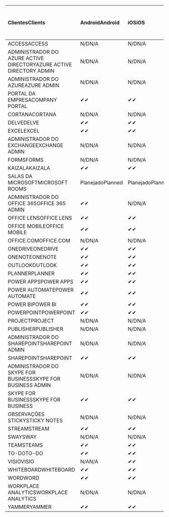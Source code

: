 <!-- This file is generated automatically. Changes made to this file will be overwritten.-->
|<span data-ttu-id="0a8d7-101">Clientes</span><span class="sxs-lookup"><span data-stu-id="0a8d7-101">Clients</span></span>|<span data-ttu-id="0a8d7-102">Android</span><span class="sxs-lookup"><span data-stu-id="0a8d7-102">Android</span></span>|<span data-ttu-id="0a8d7-103">iOS</span><span class="sxs-lookup"><span data-stu-id="0a8d7-103">iOS</span></span>|<span data-ttu-id="0a8d7-104">Mac</span><span class="sxs-lookup"><span data-stu-id="0a8d7-104">Mac</span></span>|<span data-ttu-id="0a8d7-105">Windows 10</span><span class="sxs-lookup"><span data-stu-id="0a8d7-105">Windows 10</span></span><br><span data-ttu-id="0a8d7-106">Desktop</span><span class="sxs-lookup"><span data-stu-id="0a8d7-106">Desktop</span></span>|<span data-ttu-id="0a8d7-107">Windows 10</span><span class="sxs-lookup"><span data-stu-id="0a8d7-107">Windows 10</span></span><br><span data-ttu-id="0a8d7-108">Aplicativos modernos</span><span class="sxs-lookup"><span data-stu-id="0a8d7-108">Modern Apps</span></span>|
|:-|:-|:-|:-|:-|:-|
|<span data-ttu-id="0a8d7-109">ACCESS</span><span class="sxs-lookup"><span data-stu-id="0a8d7-109">ACCESS</span></span>|<span data-ttu-id="0a8d7-110">N/D</span><span class="sxs-lookup"><span data-stu-id="0a8d7-110">N/A</span></span>|<span data-ttu-id="0a8d7-111">N/D</span><span class="sxs-lookup"><span data-stu-id="0a8d7-111">N/A</span></span>|<span data-ttu-id="0a8d7-112">N/D</span><span class="sxs-lookup"><span data-stu-id="0a8d7-112">N/A</span></span>|<span data-ttu-id="0a8d7-113">✔</span><span class="sxs-lookup"><span data-stu-id="0a8d7-113">✔</span></span>|<span data-ttu-id="0a8d7-114">N/A</span><span class="sxs-lookup"><span data-stu-id="0a8d7-114">N/A</span></span>|
|<span data-ttu-id="0a8d7-115">ADMINISTRADOR DO AZURE ACTIVE DIRECTORY</span><span class="sxs-lookup"><span data-stu-id="0a8d7-115">AZURE ACTIVE DIRECTORY ADMIN</span></span>|<span data-ttu-id="0a8d7-116">N/D</span><span class="sxs-lookup"><span data-stu-id="0a8d7-116">N/A</span></span>|<span data-ttu-id="0a8d7-117">N/D</span><span class="sxs-lookup"><span data-stu-id="0a8d7-117">N/A</span></span>|<span data-ttu-id="0a8d7-118">N/D</span><span class="sxs-lookup"><span data-stu-id="0a8d7-118">N/A</span></span>|<span data-ttu-id="0a8d7-119">✔</span><span class="sxs-lookup"><span data-stu-id="0a8d7-119">✔</span></span>|<span data-ttu-id="0a8d7-120">N/A</span><span class="sxs-lookup"><span data-stu-id="0a8d7-120">N/A</span></span>|
|<span data-ttu-id="0a8d7-121">ADMINISTRADOR DO AZURE</span><span class="sxs-lookup"><span data-stu-id="0a8d7-121">AZURE ADMIN</span></span>|<span data-ttu-id="0a8d7-122">N/D</span><span class="sxs-lookup"><span data-stu-id="0a8d7-122">N/A</span></span>|<span data-ttu-id="0a8d7-123">N/D</span><span class="sxs-lookup"><span data-stu-id="0a8d7-123">N/A</span></span>|<span data-ttu-id="0a8d7-124">N/D</span><span class="sxs-lookup"><span data-stu-id="0a8d7-124">N/A</span></span>|<span data-ttu-id="0a8d7-125">N/D</span><span class="sxs-lookup"><span data-stu-id="0a8d7-125">N/A</span></span>|<span data-ttu-id="0a8d7-126">N/D</span><span class="sxs-lookup"><span data-stu-id="0a8d7-126">N/A</span></span>|
|<span data-ttu-id="0a8d7-127">PORTAL DA EMPRESA</span><span class="sxs-lookup"><span data-stu-id="0a8d7-127">COMPANY PORTAL</span></span>|<span data-ttu-id="0a8d7-128">✔</span><span class="sxs-lookup"><span data-stu-id="0a8d7-128">✔</span></span>|<span data-ttu-id="0a8d7-129">✔</span><span class="sxs-lookup"><span data-stu-id="0a8d7-129">✔</span></span>|<span data-ttu-id="0a8d7-130">✔</span><span class="sxs-lookup"><span data-stu-id="0a8d7-130">✔</span></span>|<span data-ttu-id="0a8d7-131">N/A</span><span class="sxs-lookup"><span data-stu-id="0a8d7-131">N/A</span></span>|<span data-ttu-id="0a8d7-132">✔</span><span class="sxs-lookup"><span data-stu-id="0a8d7-132">✔</span></span>|
|<span data-ttu-id="0a8d7-133">CORTANA</span><span class="sxs-lookup"><span data-stu-id="0a8d7-133">CORTANA</span></span>|<span data-ttu-id="0a8d7-134">N/D</span><span class="sxs-lookup"><span data-stu-id="0a8d7-134">N/A</span></span>|<span data-ttu-id="0a8d7-135">N/D</span><span class="sxs-lookup"><span data-stu-id="0a8d7-135">N/A</span></span>|<span data-ttu-id="0a8d7-136">N/D</span><span class="sxs-lookup"><span data-stu-id="0a8d7-136">N/A</span></span>|<span data-ttu-id="0a8d7-137">N/D</span><span class="sxs-lookup"><span data-stu-id="0a8d7-137">N/A</span></span>|<span data-ttu-id="0a8d7-138">✔</span><span class="sxs-lookup"><span data-stu-id="0a8d7-138">✔</span></span>|
|<span data-ttu-id="0a8d7-139">DELVE</span><span class="sxs-lookup"><span data-stu-id="0a8d7-139">DELVE</span></span>|<span data-ttu-id="0a8d7-140">✔</span><span class="sxs-lookup"><span data-stu-id="0a8d7-140">✔</span></span>|<span data-ttu-id="0a8d7-141">✔</span><span class="sxs-lookup"><span data-stu-id="0a8d7-141">✔</span></span>|<span data-ttu-id="0a8d7-142">N/D</span><span class="sxs-lookup"><span data-stu-id="0a8d7-142">N/A</span></span>|<span data-ttu-id="0a8d7-143">N/D</span><span class="sxs-lookup"><span data-stu-id="0a8d7-143">N/A</span></span>|<span data-ttu-id="0a8d7-144">N/D</span><span class="sxs-lookup"><span data-stu-id="0a8d7-144">N/A</span></span>|
|<span data-ttu-id="0a8d7-145">EXCEL</span><span class="sxs-lookup"><span data-stu-id="0a8d7-145">EXCEL</span></span>|<span data-ttu-id="0a8d7-146">✔</span><span class="sxs-lookup"><span data-stu-id="0a8d7-146">✔</span></span>|<span data-ttu-id="0a8d7-147">✔</span><span class="sxs-lookup"><span data-stu-id="0a8d7-147">✔</span></span>|<span data-ttu-id="0a8d7-148">✔</span><span class="sxs-lookup"><span data-stu-id="0a8d7-148">✔</span></span>|<span data-ttu-id="0a8d7-149">✔</span><span class="sxs-lookup"><span data-stu-id="0a8d7-149">✔</span></span>|<span data-ttu-id="0a8d7-150">✔</span><span class="sxs-lookup"><span data-stu-id="0a8d7-150">✔</span></span>|
|<span data-ttu-id="0a8d7-151">ADMINISTRADOR DO EXCHANGE</span><span class="sxs-lookup"><span data-stu-id="0a8d7-151">EXCHANGE ADMIN</span></span>|<span data-ttu-id="0a8d7-152">N/D</span><span class="sxs-lookup"><span data-stu-id="0a8d7-152">N/A</span></span>|<span data-ttu-id="0a8d7-153">N/D</span><span class="sxs-lookup"><span data-stu-id="0a8d7-153">N/A</span></span>|<span data-ttu-id="0a8d7-154">N/D</span><span class="sxs-lookup"><span data-stu-id="0a8d7-154">N/A</span></span>|<span data-ttu-id="0a8d7-155">✔</span><span class="sxs-lookup"><span data-stu-id="0a8d7-155">✔</span></span>|<span data-ttu-id="0a8d7-156">N/A</span><span class="sxs-lookup"><span data-stu-id="0a8d7-156">N/A</span></span>|
|<span data-ttu-id="0a8d7-157">FORMS</span><span class="sxs-lookup"><span data-stu-id="0a8d7-157">FORMS</span></span>|<span data-ttu-id="0a8d7-158">N/D</span><span class="sxs-lookup"><span data-stu-id="0a8d7-158">N/A</span></span>|<span data-ttu-id="0a8d7-159">N/D</span><span class="sxs-lookup"><span data-stu-id="0a8d7-159">N/A</span></span>|<span data-ttu-id="0a8d7-160">N/D</span><span class="sxs-lookup"><span data-stu-id="0a8d7-160">N/A</span></span>|<span data-ttu-id="0a8d7-161">N/D</span><span class="sxs-lookup"><span data-stu-id="0a8d7-161">N/A</span></span>|<span data-ttu-id="0a8d7-162">N/D</span><span class="sxs-lookup"><span data-stu-id="0a8d7-162">N/A</span></span>|
|<span data-ttu-id="0a8d7-163">KAIZALA</span><span class="sxs-lookup"><span data-stu-id="0a8d7-163">KAIZALA</span></span>|<span data-ttu-id="0a8d7-164">✔</span><span class="sxs-lookup"><span data-stu-id="0a8d7-164">✔</span></span>|<span data-ttu-id="0a8d7-165">✔</span><span class="sxs-lookup"><span data-stu-id="0a8d7-165">✔</span></span>|<span data-ttu-id="0a8d7-166">N/D</span><span class="sxs-lookup"><span data-stu-id="0a8d7-166">N/A</span></span>|<span data-ttu-id="0a8d7-167">N/D</span><span class="sxs-lookup"><span data-stu-id="0a8d7-167">N/A</span></span>|<span data-ttu-id="0a8d7-168">N/D</span><span class="sxs-lookup"><span data-stu-id="0a8d7-168">N/A</span></span>|
|<span data-ttu-id="0a8d7-169">SALAS DA MICROSOFT</span><span class="sxs-lookup"><span data-stu-id="0a8d7-169">MICROSOFT ROOMS</span></span>|<span data-ttu-id="0a8d7-170">Planejado</span><span class="sxs-lookup"><span data-stu-id="0a8d7-170">Planned</span></span>|<span data-ttu-id="0a8d7-171">Planejado</span><span class="sxs-lookup"><span data-stu-id="0a8d7-171">Planned</span></span>|<span data-ttu-id="0a8d7-172">N/D</span><span class="sxs-lookup"><span data-stu-id="0a8d7-172">N/A</span></span>|<span data-ttu-id="0a8d7-173">N/D</span><span class="sxs-lookup"><span data-stu-id="0a8d7-173">N/A</span></span>|<span data-ttu-id="0a8d7-174">N/D</span><span class="sxs-lookup"><span data-stu-id="0a8d7-174">N/A</span></span>|
|<span data-ttu-id="0a8d7-175">ADMINISTRADOR DO OFFICE 365</span><span class="sxs-lookup"><span data-stu-id="0a8d7-175">OFFICE 365 ADMIN</span></span>|<span data-ttu-id="0a8d7-176">✔</span><span class="sxs-lookup"><span data-stu-id="0a8d7-176">✔</span></span>|<span data-ttu-id="0a8d7-177">N/D</span><span class="sxs-lookup"><span data-stu-id="0a8d7-177">N/A</span></span>|<span data-ttu-id="0a8d7-178">N/D</span><span class="sxs-lookup"><span data-stu-id="0a8d7-178">N/A</span></span>|<span data-ttu-id="0a8d7-179">N/D</span><span class="sxs-lookup"><span data-stu-id="0a8d7-179">N/A</span></span>|<span data-ttu-id="0a8d7-180">N/D</span><span class="sxs-lookup"><span data-stu-id="0a8d7-180">N/A</span></span>|
|<span data-ttu-id="0a8d7-181">OFFICE LENS</span><span class="sxs-lookup"><span data-stu-id="0a8d7-181">OFFICE LENS</span></span>|<span data-ttu-id="0a8d7-182">✔</span><span class="sxs-lookup"><span data-stu-id="0a8d7-182">✔</span></span>|<span data-ttu-id="0a8d7-183">✔</span><span class="sxs-lookup"><span data-stu-id="0a8d7-183">✔</span></span>|<span data-ttu-id="0a8d7-184">N/D</span><span class="sxs-lookup"><span data-stu-id="0a8d7-184">N/A</span></span>|<span data-ttu-id="0a8d7-185">N/D</span><span class="sxs-lookup"><span data-stu-id="0a8d7-185">N/A</span></span>|<span data-ttu-id="0a8d7-186">✔</span><span class="sxs-lookup"><span data-stu-id="0a8d7-186">✔</span></span>|
|<span data-ttu-id="0a8d7-187">OFFICE MOBILE</span><span class="sxs-lookup"><span data-stu-id="0a8d7-187">OFFICE MOBILE</span></span>|<span data-ttu-id="0a8d7-188">✔</span><span class="sxs-lookup"><span data-stu-id="0a8d7-188">✔</span></span>|<span data-ttu-id="0a8d7-189">✔</span><span class="sxs-lookup"><span data-stu-id="0a8d7-189">✔</span></span>|<span data-ttu-id="0a8d7-190">N/D</span><span class="sxs-lookup"><span data-stu-id="0a8d7-190">N/A</span></span>|<span data-ttu-id="0a8d7-191">N/D</span><span class="sxs-lookup"><span data-stu-id="0a8d7-191">N/A</span></span>|<span data-ttu-id="0a8d7-192">N/D</span><span class="sxs-lookup"><span data-stu-id="0a8d7-192">N/A</span></span>|
|<span data-ttu-id="0a8d7-193">OFFICE.COM</span><span class="sxs-lookup"><span data-stu-id="0a8d7-193">OFFICE.COM</span></span>|<span data-ttu-id="0a8d7-194">N/D</span><span class="sxs-lookup"><span data-stu-id="0a8d7-194">N/A</span></span>|<span data-ttu-id="0a8d7-195">N/D</span><span class="sxs-lookup"><span data-stu-id="0a8d7-195">N/A</span></span>|<span data-ttu-id="0a8d7-196">N/D</span><span class="sxs-lookup"><span data-stu-id="0a8d7-196">N/A</span></span>|<span data-ttu-id="0a8d7-197">N/D</span><span class="sxs-lookup"><span data-stu-id="0a8d7-197">N/A</span></span>|<span data-ttu-id="0a8d7-198">✔</span><span class="sxs-lookup"><span data-stu-id="0a8d7-198">✔</span></span>|
|<span data-ttu-id="0a8d7-199">ONEDRIVE</span><span class="sxs-lookup"><span data-stu-id="0a8d7-199">ONEDRIVE</span></span>|<span data-ttu-id="0a8d7-200">✔</span><span class="sxs-lookup"><span data-stu-id="0a8d7-200">✔</span></span>|<span data-ttu-id="0a8d7-201">✔</span><span class="sxs-lookup"><span data-stu-id="0a8d7-201">✔</span></span>|<span data-ttu-id="0a8d7-202">✔</span><span class="sxs-lookup"><span data-stu-id="0a8d7-202">✔</span></span>|<span data-ttu-id="0a8d7-203">✔</span><span class="sxs-lookup"><span data-stu-id="0a8d7-203">✔</span></span>|<span data-ttu-id="0a8d7-204">✔</span><span class="sxs-lookup"><span data-stu-id="0a8d7-204">✔</span></span>|
|<span data-ttu-id="0a8d7-205">ONENOTE</span><span class="sxs-lookup"><span data-stu-id="0a8d7-205">ONENOTE</span></span>|<span data-ttu-id="0a8d7-206">✔</span><span class="sxs-lookup"><span data-stu-id="0a8d7-206">✔</span></span>|<span data-ttu-id="0a8d7-207">✔</span><span class="sxs-lookup"><span data-stu-id="0a8d7-207">✔</span></span>|<span data-ttu-id="0a8d7-208">✔</span><span class="sxs-lookup"><span data-stu-id="0a8d7-208">✔</span></span>|<span data-ttu-id="0a8d7-209">✔</span><span class="sxs-lookup"><span data-stu-id="0a8d7-209">✔</span></span>|<span data-ttu-id="0a8d7-210">✔</span><span class="sxs-lookup"><span data-stu-id="0a8d7-210">✔</span></span>|
|<span data-ttu-id="0a8d7-211">OUTLOOK</span><span class="sxs-lookup"><span data-stu-id="0a8d7-211">OUTLOOK</span></span>|<span data-ttu-id="0a8d7-212">✔</span><span class="sxs-lookup"><span data-stu-id="0a8d7-212">✔</span></span>|<span data-ttu-id="0a8d7-213">✔</span><span class="sxs-lookup"><span data-stu-id="0a8d7-213">✔</span></span>|<span data-ttu-id="0a8d7-214">✔</span><span class="sxs-lookup"><span data-stu-id="0a8d7-214">✔</span></span>|<span data-ttu-id="0a8d7-215">✔</span><span class="sxs-lookup"><span data-stu-id="0a8d7-215">✔</span></span>|<span data-ttu-id="0a8d7-216">✔</span><span class="sxs-lookup"><span data-stu-id="0a8d7-216">✔</span></span>|
|<span data-ttu-id="0a8d7-217">PLANNER</span><span class="sxs-lookup"><span data-stu-id="0a8d7-217">PLANNER</span></span>|<span data-ttu-id="0a8d7-218">✔</span><span class="sxs-lookup"><span data-stu-id="0a8d7-218">✔</span></span>|<span data-ttu-id="0a8d7-219">✔</span><span class="sxs-lookup"><span data-stu-id="0a8d7-219">✔</span></span>|<span data-ttu-id="0a8d7-220">N/D</span><span class="sxs-lookup"><span data-stu-id="0a8d7-220">N/A</span></span>|<span data-ttu-id="0a8d7-221">N/D</span><span class="sxs-lookup"><span data-stu-id="0a8d7-221">N/A</span></span>|<span data-ttu-id="0a8d7-222">N/D</span><span class="sxs-lookup"><span data-stu-id="0a8d7-222">N/A</span></span>|
|<span data-ttu-id="0a8d7-223">POWER APPS</span><span class="sxs-lookup"><span data-stu-id="0a8d7-223">POWER APPS</span></span>|<span data-ttu-id="0a8d7-224">✔</span><span class="sxs-lookup"><span data-stu-id="0a8d7-224">✔</span></span>|<span data-ttu-id="0a8d7-225">✔</span><span class="sxs-lookup"><span data-stu-id="0a8d7-225">✔</span></span>|<span data-ttu-id="0a8d7-226">N/D</span><span class="sxs-lookup"><span data-stu-id="0a8d7-226">N/A</span></span>|<span data-ttu-id="0a8d7-227">N/D</span><span class="sxs-lookup"><span data-stu-id="0a8d7-227">N/A</span></span>|<span data-ttu-id="0a8d7-228">✔</span><span class="sxs-lookup"><span data-stu-id="0a8d7-228">✔</span></span>|
|<span data-ttu-id="0a8d7-229">POWER AUTOMATE</span><span class="sxs-lookup"><span data-stu-id="0a8d7-229">POWER AUTOMATE</span></span>|<span data-ttu-id="0a8d7-230">✔</span><span class="sxs-lookup"><span data-stu-id="0a8d7-230">✔</span></span>|<span data-ttu-id="0a8d7-231">✔</span><span class="sxs-lookup"><span data-stu-id="0a8d7-231">✔</span></span>|<span data-ttu-id="0a8d7-232">N/D</span><span class="sxs-lookup"><span data-stu-id="0a8d7-232">N/A</span></span>|<span data-ttu-id="0a8d7-233">N/D</span><span class="sxs-lookup"><span data-stu-id="0a8d7-233">N/A</span></span>|<span data-ttu-id="0a8d7-234">N/D</span><span class="sxs-lookup"><span data-stu-id="0a8d7-234">N/A</span></span>|
|<span data-ttu-id="0a8d7-235">POWER BI</span><span class="sxs-lookup"><span data-stu-id="0a8d7-235">POWER BI</span></span>|<span data-ttu-id="0a8d7-236">✔</span><span class="sxs-lookup"><span data-stu-id="0a8d7-236">✔</span></span>|<span data-ttu-id="0a8d7-237">✔</span><span class="sxs-lookup"><span data-stu-id="0a8d7-237">✔</span></span>|<span data-ttu-id="0a8d7-238">N/A</span><span class="sxs-lookup"><span data-stu-id="0a8d7-238">N/A</span></span>|<span data-ttu-id="0a8d7-239">✔</span><span class="sxs-lookup"><span data-stu-id="0a8d7-239">✔</span></span>|<span data-ttu-id="0a8d7-240">✔</span><span class="sxs-lookup"><span data-stu-id="0a8d7-240">✔</span></span>|
|<span data-ttu-id="0a8d7-241">POWERPOINT</span><span class="sxs-lookup"><span data-stu-id="0a8d7-241">POWERPOINT</span></span>|<span data-ttu-id="0a8d7-242">✔</span><span class="sxs-lookup"><span data-stu-id="0a8d7-242">✔</span></span>|<span data-ttu-id="0a8d7-243">✔</span><span class="sxs-lookup"><span data-stu-id="0a8d7-243">✔</span></span>|<span data-ttu-id="0a8d7-244">✔</span><span class="sxs-lookup"><span data-stu-id="0a8d7-244">✔</span></span>|<span data-ttu-id="0a8d7-245">✔</span><span class="sxs-lookup"><span data-stu-id="0a8d7-245">✔</span></span>|<span data-ttu-id="0a8d7-246">✔</span><span class="sxs-lookup"><span data-stu-id="0a8d7-246">✔</span></span>|
|<span data-ttu-id="0a8d7-247">PROJECT</span><span class="sxs-lookup"><span data-stu-id="0a8d7-247">PROJECT</span></span>|<span data-ttu-id="0a8d7-248">N/D</span><span class="sxs-lookup"><span data-stu-id="0a8d7-248">N/A</span></span>|<span data-ttu-id="0a8d7-249">N/D</span><span class="sxs-lookup"><span data-stu-id="0a8d7-249">N/A</span></span>|<span data-ttu-id="0a8d7-250">N/D</span><span class="sxs-lookup"><span data-stu-id="0a8d7-250">N/A</span></span>|<span data-ttu-id="0a8d7-251">✔</span><span class="sxs-lookup"><span data-stu-id="0a8d7-251">✔</span></span>|<span data-ttu-id="0a8d7-252">N/A</span><span class="sxs-lookup"><span data-stu-id="0a8d7-252">N/A</span></span>|
|<span data-ttu-id="0a8d7-253">PUBLISHER</span><span class="sxs-lookup"><span data-stu-id="0a8d7-253">PUBLISHER</span></span>|<span data-ttu-id="0a8d7-254">N/D</span><span class="sxs-lookup"><span data-stu-id="0a8d7-254">N/A</span></span>|<span data-ttu-id="0a8d7-255">N/D</span><span class="sxs-lookup"><span data-stu-id="0a8d7-255">N/A</span></span>|<span data-ttu-id="0a8d7-256">N/D</span><span class="sxs-lookup"><span data-stu-id="0a8d7-256">N/A</span></span>|<span data-ttu-id="0a8d7-257">✔</span><span class="sxs-lookup"><span data-stu-id="0a8d7-257">✔</span></span>|<span data-ttu-id="0a8d7-258">N/A</span><span class="sxs-lookup"><span data-stu-id="0a8d7-258">N/A</span></span>|
|<span data-ttu-id="0a8d7-259">ADMINISTRADOR DO SHAREPOINT</span><span class="sxs-lookup"><span data-stu-id="0a8d7-259">SHAREPOINT ADMIN</span></span>|<span data-ttu-id="0a8d7-260">N/D</span><span class="sxs-lookup"><span data-stu-id="0a8d7-260">N/A</span></span>|<span data-ttu-id="0a8d7-261">N/D</span><span class="sxs-lookup"><span data-stu-id="0a8d7-261">N/A</span></span>|<span data-ttu-id="0a8d7-262">N/D</span><span class="sxs-lookup"><span data-stu-id="0a8d7-262">N/A</span></span>|<span data-ttu-id="0a8d7-263">✔</span><span class="sxs-lookup"><span data-stu-id="0a8d7-263">✔</span></span>|<span data-ttu-id="0a8d7-264">N/A</span><span class="sxs-lookup"><span data-stu-id="0a8d7-264">N/A</span></span>|
|<span data-ttu-id="0a8d7-265">SHAREPOINT</span><span class="sxs-lookup"><span data-stu-id="0a8d7-265">SHAREPOINT</span></span>|<span data-ttu-id="0a8d7-266">✔</span><span class="sxs-lookup"><span data-stu-id="0a8d7-266">✔</span></span>|<span data-ttu-id="0a8d7-267">✔</span><span class="sxs-lookup"><span data-stu-id="0a8d7-267">✔</span></span>|<span data-ttu-id="0a8d7-268">N/D</span><span class="sxs-lookup"><span data-stu-id="0a8d7-268">N/A</span></span>|<span data-ttu-id="0a8d7-269">N/D</span><span class="sxs-lookup"><span data-stu-id="0a8d7-269">N/A</span></span>|<span data-ttu-id="0a8d7-270">N/D</span><span class="sxs-lookup"><span data-stu-id="0a8d7-270">N/A</span></span>|
|<span data-ttu-id="0a8d7-271">ADMINISTRADOR DO SKYPE FOR BUSINESS</span><span class="sxs-lookup"><span data-stu-id="0a8d7-271">SKYPE FOR BUSINESS ADMIN</span></span>|<span data-ttu-id="0a8d7-272">N/D</span><span class="sxs-lookup"><span data-stu-id="0a8d7-272">N/A</span></span>|<span data-ttu-id="0a8d7-273">N/D</span><span class="sxs-lookup"><span data-stu-id="0a8d7-273">N/A</span></span>|<span data-ttu-id="0a8d7-274">N/D</span><span class="sxs-lookup"><span data-stu-id="0a8d7-274">N/A</span></span>|<span data-ttu-id="0a8d7-275">✔</span><span class="sxs-lookup"><span data-stu-id="0a8d7-275">✔</span></span>|<span data-ttu-id="0a8d7-276">N/A</span><span class="sxs-lookup"><span data-stu-id="0a8d7-276">N/A</span></span>|
|<span data-ttu-id="0a8d7-277">SKYPE FOR BUSINESS</span><span class="sxs-lookup"><span data-stu-id="0a8d7-277">SKYPE FOR BUSINESS</span></span>|<span data-ttu-id="0a8d7-278">✔</span><span class="sxs-lookup"><span data-stu-id="0a8d7-278">✔</span></span>|<span data-ttu-id="0a8d7-279">✔</span><span class="sxs-lookup"><span data-stu-id="0a8d7-279">✔</span></span>|<span data-ttu-id="0a8d7-280">✔</span><span class="sxs-lookup"><span data-stu-id="0a8d7-280">✔</span></span>|<span data-ttu-id="0a8d7-281">✔</span><span class="sxs-lookup"><span data-stu-id="0a8d7-281">✔</span></span>|<span data-ttu-id="0a8d7-282">N/A</span><span class="sxs-lookup"><span data-stu-id="0a8d7-282">N/A</span></span>|
|<span data-ttu-id="0a8d7-283">OBSERVAÇÕES STICKY</span><span class="sxs-lookup"><span data-stu-id="0a8d7-283">STICKY NOTES</span></span>|<span data-ttu-id="0a8d7-284">N/D</span><span class="sxs-lookup"><span data-stu-id="0a8d7-284">N/A</span></span>|<span data-ttu-id="0a8d7-285">N/D</span><span class="sxs-lookup"><span data-stu-id="0a8d7-285">N/A</span></span>|<span data-ttu-id="0a8d7-286">N/D</span><span class="sxs-lookup"><span data-stu-id="0a8d7-286">N/A</span></span>|<span data-ttu-id="0a8d7-287">N/D</span><span class="sxs-lookup"><span data-stu-id="0a8d7-287">N/A</span></span>|<span data-ttu-id="0a8d7-288">✔</span><span class="sxs-lookup"><span data-stu-id="0a8d7-288">✔</span></span>|
|<span data-ttu-id="0a8d7-289">STREAM</span><span class="sxs-lookup"><span data-stu-id="0a8d7-289">STREAM</span></span>|<span data-ttu-id="0a8d7-290">✔</span><span class="sxs-lookup"><span data-stu-id="0a8d7-290">✔</span></span>|<span data-ttu-id="0a8d7-291">✔</span><span class="sxs-lookup"><span data-stu-id="0a8d7-291">✔</span></span>|<span data-ttu-id="0a8d7-292">N/D</span><span class="sxs-lookup"><span data-stu-id="0a8d7-292">N/A</span></span>|<span data-ttu-id="0a8d7-293">N/D</span><span class="sxs-lookup"><span data-stu-id="0a8d7-293">N/A</span></span>|<span data-ttu-id="0a8d7-294">N/D</span><span class="sxs-lookup"><span data-stu-id="0a8d7-294">N/A</span></span>|
|<span data-ttu-id="0a8d7-295">SWAY</span><span class="sxs-lookup"><span data-stu-id="0a8d7-295">SWAY</span></span>|<span data-ttu-id="0a8d7-296">N/D</span><span class="sxs-lookup"><span data-stu-id="0a8d7-296">N/A</span></span>|<span data-ttu-id="0a8d7-297">N/D</span><span class="sxs-lookup"><span data-stu-id="0a8d7-297">N/A</span></span>|<span data-ttu-id="0a8d7-298">N/D</span><span class="sxs-lookup"><span data-stu-id="0a8d7-298">N/A</span></span>|<span data-ttu-id="0a8d7-299">N/D</span><span class="sxs-lookup"><span data-stu-id="0a8d7-299">N/A</span></span>|<span data-ttu-id="0a8d7-300">✔</span><span class="sxs-lookup"><span data-stu-id="0a8d7-300">✔</span></span>|
|<span data-ttu-id="0a8d7-301">TEAMS</span><span class="sxs-lookup"><span data-stu-id="0a8d7-301">TEAMS</span></span>|<span data-ttu-id="0a8d7-302">✔</span><span class="sxs-lookup"><span data-stu-id="0a8d7-302">✔</span></span>|<span data-ttu-id="0a8d7-303">✔</span><span class="sxs-lookup"><span data-stu-id="0a8d7-303">✔</span></span>|<span data-ttu-id="0a8d7-304">✔</span><span class="sxs-lookup"><span data-stu-id="0a8d7-304">✔</span></span>|<span data-ttu-id="0a8d7-305">✔</span><span class="sxs-lookup"><span data-stu-id="0a8d7-305">✔</span></span>|<span data-ttu-id="0a8d7-306">N/A</span><span class="sxs-lookup"><span data-stu-id="0a8d7-306">N/A</span></span>|
|<span data-ttu-id="0a8d7-307">TO-DO</span><span class="sxs-lookup"><span data-stu-id="0a8d7-307">TO-DO</span></span>|<span data-ttu-id="0a8d7-308">✔</span><span class="sxs-lookup"><span data-stu-id="0a8d7-308">✔</span></span>|<span data-ttu-id="0a8d7-309">✔</span><span class="sxs-lookup"><span data-stu-id="0a8d7-309">✔</span></span>|<span data-ttu-id="0a8d7-310">✔</span><span class="sxs-lookup"><span data-stu-id="0a8d7-310">✔</span></span>|<span data-ttu-id="0a8d7-311">N/A</span><span class="sxs-lookup"><span data-stu-id="0a8d7-311">N/A</span></span>|<span data-ttu-id="0a8d7-312">✔</span><span class="sxs-lookup"><span data-stu-id="0a8d7-312">✔</span></span>|
|<span data-ttu-id="0a8d7-313">VISIO</span><span class="sxs-lookup"><span data-stu-id="0a8d7-313">VISIO</span></span>|<span data-ttu-id="0a8d7-314">N/A</span><span class="sxs-lookup"><span data-stu-id="0a8d7-314">N/A</span></span>|<span data-ttu-id="0a8d7-315">✔</span><span class="sxs-lookup"><span data-stu-id="0a8d7-315">✔</span></span>|<span data-ttu-id="0a8d7-316">N/A</span><span class="sxs-lookup"><span data-stu-id="0a8d7-316">N/A</span></span>|<span data-ttu-id="0a8d7-317">✔</span><span class="sxs-lookup"><span data-stu-id="0a8d7-317">✔</span></span>|<span data-ttu-id="0a8d7-318">N/A</span><span class="sxs-lookup"><span data-stu-id="0a8d7-318">N/A</span></span>|
|<span data-ttu-id="0a8d7-319">WHITEBOARD</span><span class="sxs-lookup"><span data-stu-id="0a8d7-319">WHITEBOARD</span></span>|<span data-ttu-id="0a8d7-320">✔</span><span class="sxs-lookup"><span data-stu-id="0a8d7-320">✔</span></span>|<span data-ttu-id="0a8d7-321">✔</span><span class="sxs-lookup"><span data-stu-id="0a8d7-321">✔</span></span>|<span data-ttu-id="0a8d7-322">N/D</span><span class="sxs-lookup"><span data-stu-id="0a8d7-322">N/A</span></span>|<span data-ttu-id="0a8d7-323">N/D</span><span class="sxs-lookup"><span data-stu-id="0a8d7-323">N/A</span></span>|<span data-ttu-id="0a8d7-324">✔</span><span class="sxs-lookup"><span data-stu-id="0a8d7-324">✔</span></span>|
|<span data-ttu-id="0a8d7-325">WORD</span><span class="sxs-lookup"><span data-stu-id="0a8d7-325">WORD</span></span>|<span data-ttu-id="0a8d7-326">✔</span><span class="sxs-lookup"><span data-stu-id="0a8d7-326">✔</span></span>|<span data-ttu-id="0a8d7-327">✔</span><span class="sxs-lookup"><span data-stu-id="0a8d7-327">✔</span></span>|<span data-ttu-id="0a8d7-328">✔</span><span class="sxs-lookup"><span data-stu-id="0a8d7-328">✔</span></span>|<span data-ttu-id="0a8d7-329">✔</span><span class="sxs-lookup"><span data-stu-id="0a8d7-329">✔</span></span>|<span data-ttu-id="0a8d7-330">✔</span><span class="sxs-lookup"><span data-stu-id="0a8d7-330">✔</span></span>|
|<span data-ttu-id="0a8d7-331">WORKPLACE ANALYTICS</span><span class="sxs-lookup"><span data-stu-id="0a8d7-331">WORKPLACE ANALYTICS</span></span>|<span data-ttu-id="0a8d7-332">N/D</span><span class="sxs-lookup"><span data-stu-id="0a8d7-332">N/A</span></span>|<span data-ttu-id="0a8d7-333">N/D</span><span class="sxs-lookup"><span data-stu-id="0a8d7-333">N/A</span></span>|<span data-ttu-id="0a8d7-334">N/D</span><span class="sxs-lookup"><span data-stu-id="0a8d7-334">N/A</span></span>|<span data-ttu-id="0a8d7-335">N/D</span><span class="sxs-lookup"><span data-stu-id="0a8d7-335">N/A</span></span>|<span data-ttu-id="0a8d7-336">N/D</span><span class="sxs-lookup"><span data-stu-id="0a8d7-336">N/A</span></span>|
|<span data-ttu-id="0a8d7-337">YAMMER</span><span class="sxs-lookup"><span data-stu-id="0a8d7-337">YAMMER</span></span>|<span data-ttu-id="0a8d7-338">✔</span><span class="sxs-lookup"><span data-stu-id="0a8d7-338">✔</span></span>|<span data-ttu-id="0a8d7-339">✔</span><span class="sxs-lookup"><span data-stu-id="0a8d7-339">✔</span></span>|<span data-ttu-id="0a8d7-340">✔</span><span class="sxs-lookup"><span data-stu-id="0a8d7-340">✔</span></span>|<span data-ttu-id="0a8d7-341">✔</span><span class="sxs-lookup"><span data-stu-id="0a8d7-341">✔</span></span>|<span data-ttu-id="0a8d7-342">N/D</span><span class="sxs-lookup"><span data-stu-id="0a8d7-342">N/A</span></span>|
